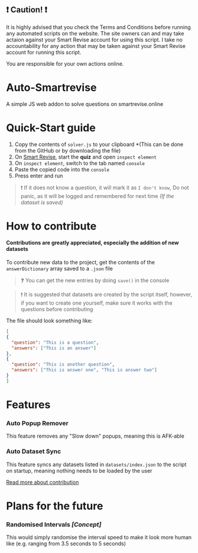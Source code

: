 ## :exclamation: Caution! :exclamation:
It is highly advised that you check the Terms and Conditions before running any automated scripts on the website.
The site owners can and may take actaion against your Smart Revise account for using this script.
I take no accountability for any action that may be taken against your Smart Revise account for running this script.

You are responsible for your own actions online.

# Auto-Smartrevise
A simple JS web addon to solve questions on smartrevise.online

# Quick-Start guide
1. Copy the contents of `solver.js` to your clipboard *(This can be done from the GitHub or by downloading the file)
2. On [Smart Revise](https://smartrevise.online/), start the **quiz** and open `inspect element`
3. On `inspect element`, switch to the tab named `console`
4. Paste the copied code into the `console`
5. Press enter and run

>:exclamation: If it does not know a question, it will mark it as `I don't know`, Do not panic, as it will be logged and remembered for next time *(If the dataset is saved)*

# How to contribute
#### Contributions are greatly appreciated, especially the addition of new datasets
To contribute new data to the project, get the contents of the `answerDictionary` array saved to a `.json` file <br>
>:question: You can get the new entries by doing `save()` in the console

>:exclamation: It is suggested that datasets are created by the script itself, however, if you want to create one yourself, make sure it works with the questions before contributing

The file should look something like:
```json
[
{
  "question": "This is a question",
  "answers": ["This is an answer"]
},
{
  "question": "This is another question",
  "answers": ["This is answer one", "This is answer two"]
}
]
```
# Features
### Auto Popup Remover
This feature removes any "Slow down" popups, meaning this is AFK-able

### Auto Dataset Sync
This feature syncs any datasets listed in `datasets/index.json` to the script on startup, meaning nothing needs to be loaded by the user

[Read more about contribution](#How-to-contribute)

# Plans for the future
### Randomised Intervals *[Concept]*
This would simply randomise the interval speed to make it look more human like (e.g. ranging from 3.5 seconds to 5 seconds)
